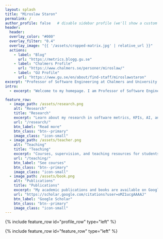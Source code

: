 ```yaml
---
layout: splash
title: "Miroslaw Staron"
permalink: /
author_profile: false   # disable sidebar profile (we'll show a custom block instead)
header:
  header:
  overlay_color: "#000"
  overlay_filter: "0.4"
  overlay_image: "{{ '/assets/cropped-matrix.jpg' | relative_url }}"
  actions:
    - label: "Blog"
      url: "https://metrics.blogg.gu.se"
    - label: "Chalmers Profile"
      url: "https://www.chalmers.se/personer/miroslaw/"
    - label: "GU Profile"
      url: "https://www.gu.se/en/about/find-staff/miroslawstaron"
excerpt: "Professor of Software Engineering at Chalmers and University of Gothenburg. Researcher in software metrics, KPIs, AI in software engineering, and empirical studies."
intro: 
  - excerpt: "Welcome to my homepage. I am Professor of Software Engineering with a focus on bridging research and practice. My work spans **software metrics, AI in software engineering, automotive systems, empirical SE**, and guiding industry collaborations."

feature_row:
  - image_path: /assets/research.png
    alt: "Research"
    title: "Research"
    excerpt: "Learn about my research in software metrics, KPIs, AI, and empirical software engineering."
    url: "/research/"
    btn_label: "Read more"
    btn_class: "btn--primary"
    image_class: "icon-small"
  - image_path: /assets/teacher.png
    alt: "Teaching"
    title: "Teaching"
    excerpt: "Courses, supervision, and teaching resources for students at Chalmers and GU."
    url: "/teaching/"
    btn_label: "See courses"
    btn_class: "btn--primary"
    image_class: "icon-small"
  - image_path: /assets/book.png
    alt: "Publications"
    title: "Publications"
    excerpt: "My academic publications and books are available on Google Scholar."
    url: "https://scholar.google.com/citations?user=oMZ1ucgAAAAJ"
    btn_label: "Google Scholar"
    btn_class: "btn--primary"
    image_class: "icon-small"
---
```


{% include feature_row id="profile_row" type="left" %}

{% include feature_row id="feature_row" type="left" %}
